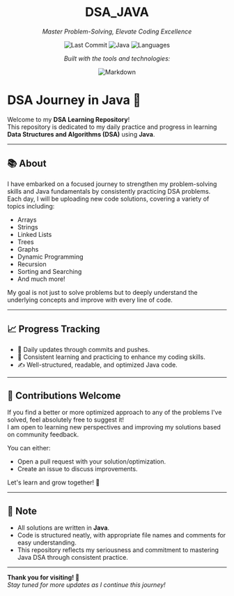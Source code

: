 <h1 align="center">DSA_JAVA</h1>

<p align="center">
  <em>Master Problem-Solving, Elevate Coding Excellence</em>
</p>

<p align="center">
  <img alt="Last Commit" src="https://img.shields.io/github/last-commit/singh-deepanshu-578/DSA_JAVA?style=flat-square" />
  <img alt="Java" src="https://img.shields.io/badge/java-100.0%25-blue?style=flat-square&logo=java" />
  <img alt="Languages" src="https://img.shields.io/github/languages/count/singh-deepanshu-578/DSA_JAVA?style=flat-square" />
</p>

<p align="center">
  <em>Built with the tools and technologies:</em>
</p>

<p align="center">
  <img alt="Markdown" src="https://img.shields.io/badge/Markdown-%F0%9F%93%84-lightgrey?style=for-the-badge&logo=markdown" />
</p>


# DSA Journey in Java 🚀

Welcome to my **DSA Learning Repository**!  
This repository is dedicated to my daily practice and progress in learning **Data Structures and Algorithms (DSA)** using **Java**.

---

## 📚 About

I have embarked on a focused journey to strengthen my problem-solving skills and Java fundamentals by consistently practicing DSA problems.  
Each day, I will be uploading new code solutions, covering a variety of topics including:

- Arrays
- Strings
- Linked Lists
- Trees
- Graphs
- Dynamic Programming
- Recursion
- Sorting and Searching
- And much more!

My goal is not just to solve problems but to deeply understand the underlying concepts and improve with every line of code.

---

## 📈 Progress Tracking

- 🚀 Daily updates through commits and pushes.
- 📖 Consistent learning and practicing to enhance my coding skills.
- ✍️ Well-structured, readable, and optimized Java code.

---

## 🤝 Contributions Welcome

If you find a better or more optimized approach to any of the problems I've solved, feel absolutely free to suggest it!  
I am open to learning new perspectives and improving my solutions based on community feedback.

You can either:

- Open a pull request with your solution/optimization.
- Create an issue to discuss improvements.

Let's learn and grow together! 💬

---

## 📌 Note

- All solutions are written in **Java**.
- Code is structured neatly, with appropriate file names and comments for easy understanding.
- This repository reflects my seriousness and commitment to mastering Java DSA through consistent practice.

---

**Thank you for visiting! 🌟**  
_Stay tuned for more updates as I continue this journey!_
